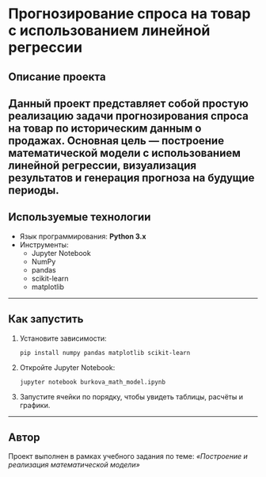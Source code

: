 
# Прогнозирование спроса на товар с использованием линейной регрессии

## Описание проекта

Данный проект представляет собой простую реализацию задачи прогнозирования спроса на товар по историческим данным о продажах. Основная цель — построение математической модели с использованием линейной регрессии, визуализация результатов и генерация прогноза на будущие периоды.
---

## Используемые технологии

- Язык программирования: **Python 3.x**
- Инструменты:
  - Jupyter Notebook
  - NumPy
  - pandas
  - scikit-learn
  - matplotlib

---

## Как запустить

1. Установите зависимости:
   ```
   pip install numpy pandas matplotlib scikit-learn
   ```

2. Откройте Jupyter Notebook:
   ```
   jupyter notebook burkova_math_model.ipynb
   ```

3. Запустите ячейки по порядку, чтобы увидеть таблицы, расчёты и графики.

---

## Автор

Проект выполнен в рамках учебного задания по теме: *«Построение и реализация математической модели»*
